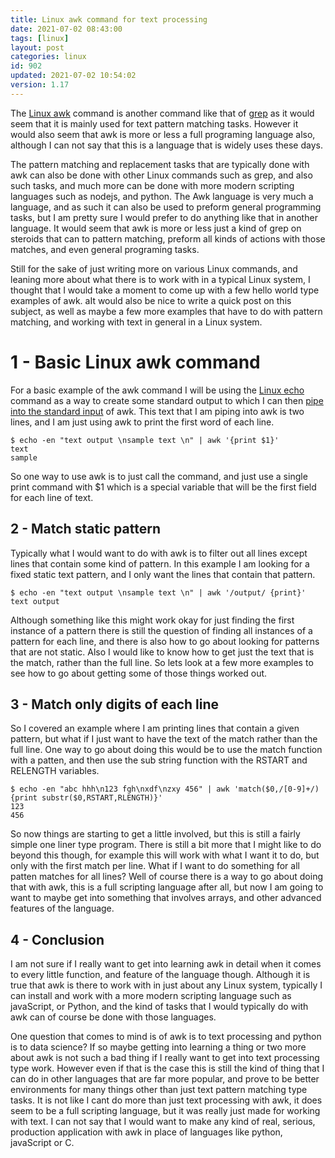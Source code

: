 ```yaml
---
title: Linux awk command for text processing
date: 2021-07-02 08:43:00
tags: [linux]
layout: post
categories: linux
id: 902
updated: 2021-07-02 10:54:02
version: 1.17
---
```


The [Linux awk](https://en.wikipedia.org/wiki/AWK) command is another command like that of [grep](/2020/09/14/linux-grep/) as it would seem that it is mainly used for text pattern matching tasks. However it would also seem that awk is more or less a full programing language also, although I can not say that this is a language that is widely uses these days. 

The pattern matching and replacement tasks that are typically done with awk can also be done with other Linux commands such as grep, and also such tasks, and much more can be done with more modern scripting languages such as nodejs, and python. The Awk language is very much a language, and as such it can also be used to preform general programming tasks, but I am pretty sure I would prefer to do anything like that in another language. It would seem that awk is more or less just a kind of grep on steroids that can to pattern matching, preform all kinds of actions with those matches, and even general programing tasks. 

Still for the sake of just writing more on various Linux commands, and leaning more about what there is to work with in a typical Linux system, I thought that I would take a moment to come up with a few hello world type examples of awk. aIt would also be nice to write a quick post on this subject, as well as maybe a few more examples that have to do with pattern matching, and working with text in general in a Linux system.

<!-- more -->

# 1 - Basic Linux awk command

For a basic example of the awk command I will be using the [Linux echo](/2019/08/15/linux-echo/) command as a way to create some standard output to which I can then [pipe into the standard input](/2020/10/09/linux-pipe/) of awk. This text that I am piping into awk is two lines, and I am just using awk to print the first word of each line.

```
$ echo -en "text output \nsample text \n" | awk '{print $1}'
text
sample
```

So one way to use awk is to just call the command, and just use a single print command with \$1 which is a special variable that will be the first field for each line of text.

## 2 - Match static pattern

Typically what I would want to do with awk is to filter out all lines except lines that contain some kind of pattern. In this example I am looking for a fixed static text pattern, and I only want the lines that contain that pattern.

```
$ echo -en "text output \nsample text \n" | awk '/output/ {print}'
text output
```

Although something like this might work okay for just finding the first instance of a pattern there is still the question of finding all instances of a pattern for each line, and there is also how to go about looking for patterns that are not static. Also I would like to know how to get just the text that is the match, rather than the full line. So lets look at a few more examples to see how to go about getting some of those things worked out.

## 3 - Match only digits of each line

So I covered an example where I am printing lines that contain a given pattern, but what if I just want to have the text of the match rather than the full line. One way to go about doing this would be to use the match function with a patten, and then use the sub string function with the RSTART and RELENGTH variables.

```
$ echo -en "abc hhh\n123 fgh\nxdf\nzxy 456" | awk 'match($0,/[0-9]+/) {print substr($0,RSTART,RLENGTH)}'
123
456
```

So now things are starting to get a little involved, but this is still a fairly simple one liner type program. There is still a bit more that I might like to do beyond this though, for example this will work with what I want it to do, but only with the first match per line. What if I want to do something for all patten matches for all lines? Well of course there is a way to go about doing that with awk, this is a full scripting language after all, but now I am going to want to maybe get into something that involves arrays, and other advanced features of the language.

## 4 - Conclusion

I am not sure if I really want to get into learning awk in detail when it comes to every little function, and feature of the language though. Although it is true that awk is there to work with in just about any Linux system, typically I can install and work with a more modern scripting language such as javaScript, or Python, and the kind of tasks that I would typically do with awk can of course be done with those languages.

One question that comes to mind is of awk is to text processing and python is to data science? If so maybe getting into learning a thing or two more about awk is not such a bad thing if I really want to get into text processing type work. However even if that is the case this is still the kind of thing that I can do in other languages that are far more popular, and prove to be better environments for many things other than just text pattern matching type tasks. It is not like I cant do more than just text processing with awk, it does seem to be a full scripting language, but it was really just made for working with text. I can not say that I would want to make any kind of real, serious, production application with awk in place of languages like python, javaScript or C.
